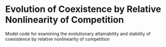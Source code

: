 Evolution of Coexistence by Relative Nonlinearity of Competition
===============================

Model code for examining the evolutionary attainability and stability of coexistence by relative nonlinearity of competition
